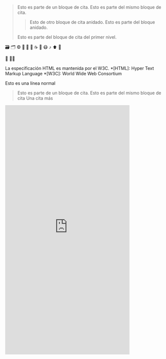 >Esto es parte de un bloque de
cita.
>Esto es parte del mismo bloque de
cita.
>
>>Esto de otro bloque de cita
anidado.
>>Esto es parte del bloque anidado.
>
>Esto es parte del bloque de cita
del primer nivel.
 

&#x1F5C3;
&#x1F5C2;
&#x00A9;
&#x1F4C1;
&#x1F4DD;
&#x1F4BE;
&#x2615;
&#x1F375;
&#x1F637;
&#x2934;
&#x2B06;
&#x1F4DD;


:file_folder: :file_folder::file_folder:

La especificación HTML es mantenida
por el
W3C.
*[HTML]: Hyper Text Markup Language
*[W3C]: World Wide Web Consortium

Esto es una línea normal
>Esto es parte de un bloque de
cita.
>Esto es parte del mismo bloque de
cita
>Una cita más 



<p style="text-align: center;"><a href="https://postcron.com" target="_blank" style="font-family: sans-serif; font-size:11px; color: #333"></a></p> <iframe src="https://whatsapp-for-business.firebaseapp.com/link-generator/es" style="border:0px #ffffff none;" name="postcron" scrolling="no" frameborder="1" marginheight="0px" marginwidth="0px" height="800px" width="400px" allowfullscreen></iframe>